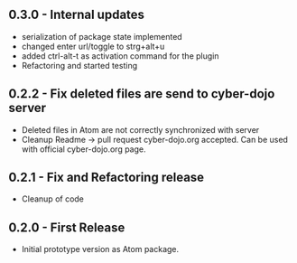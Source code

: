 ## 0.3.0 - Internal updates
* serialization of package state implemented
* changed enter url/toggle to strg+alt+u
* added ctrl-alt-t as activation command for the plugin
* Refactoring and started testing

## 0.2.2 - Fix deleted files are send to cyber-dojo server
* Deleted files in Atom are not correctly synchronized with server
* Cleanup Readme -> pull request cyber-dojo.org accepted. Can be used with official cyber-dojo.org page.

## 0.2.1 - Fix and Refactoring release
* Cleanup of code

## 0.2.0 - First Release
* Initial prototype version as Atom package.
